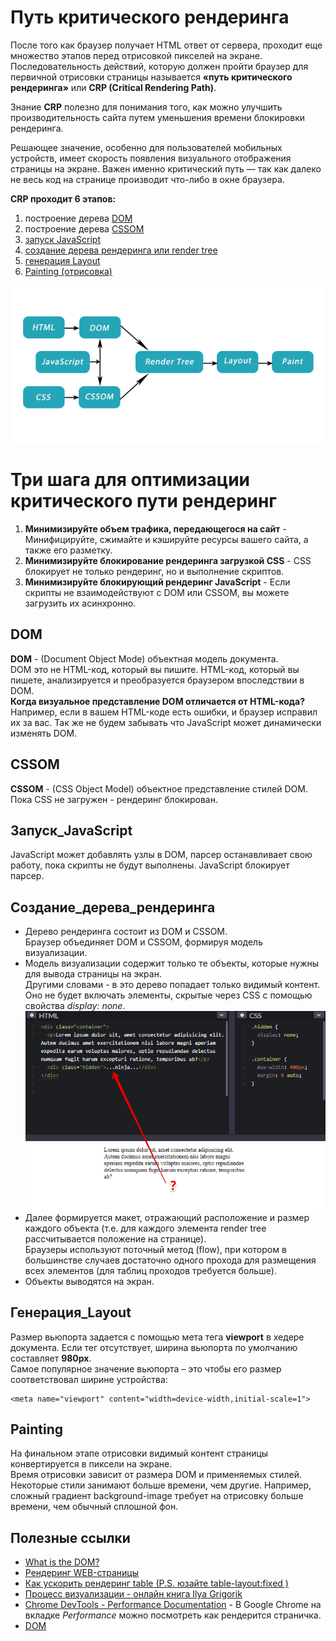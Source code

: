 # Путь критического рендеринга
После того как браузер получает HTML ответ от сервера, проходит еще множество этапов перед отрисовкой пикселей на экране. Последовательность действий, которую должен пройти браузер для первичной отрисовки страницы называется **«путь критического рендеринга»** или **CRP (Critical Rendering Path)**.

Знание **CRP** полезно для понимания того, как можно улучшить производительность сайта путем уменьшения времени блокировки рендеринга.  

Решающее значение, особенно для пользователей мобильных устройств, имеет скорость появления визуального отображения страницы на экране. Важен именно критический путь — так как далеко не весь код на странице производит что-либо в окне браузера. 

**CRP проходит 6 этапов:**
1. построение дерева [DOM](#DOM)
1. построение дерева [CSSOM](#CSSOM)
1. [запуск JavaScript](#Запуск_JavaScript)
1. [создание дерева рендеринга или render tree](#Создание_дерева_рендеринга)
1. [генерация Layout](#Генерация_Layout)
1. [Painting (отрисовка)](#Painting)  

![flow.png](flow.png) 

# Три шага для оптимизации критического пути рендеринг
1. **Минимизируйте объем трафика, передающегося на сайт** - Минифицируйте, сжимайте и кэшируйте ресурсы вашего сайта, а также его разметку.
1. **Минимизируйте блокирование рендеринга загрузкой CSS** - CSS блокирует не только рендеринг, но и выполнение скриптов.
1. **Минимизируйте блокирующий рендеринг JavaScript** - Если скрипты не взаимодействуют с DOM или CSSOM, вы можете загрузить их асинхронно.

## DOM
**DOM** - (Document Object Mode) объектная модель документа.  
DOM это не HTML-код, который вы пишите. HTML-код, который вы пишете, анализируется и преобразуется браузером впоследствии в DOM.  
**Когда визуальное представление DOM отличается от HTML-кода?**  
Например, если в вашем HTML-коде есть ошибки, и браузер исправил их за вас. Так же не будем забывать что JavaScript может динамически изменять DOM. 

## CSSOM
**CSSOM** - (CSS Object Model) объектное представление стилей DOM.  
Пока CSS не загружен - рендеринг блокирован.

## Запуск_JavaScript
JavaScript может добавлять узлы в DOM, парсер останавливает свою работу, пока скрипты не будут выполнены. JavaScript блокирует парсер.

## Создание_дерева_рендеринга
- Дерево рендеринга состоит из DOM и CSSOM.  
Браузер объединяет DOM и CSSOM, формируя модель визуализации.
- Модель визуализации содержит только те объекты, которые нужны для вывода страницы на экран.  
 Другими словами - в это дерево попадает только видимый контент. Оно не будет включать элементы, скрытые через CSS с помощью свойства *display: none*. 
 ![ninja.png](ninja.png) 
- Далее формируется макет, отражающий расположение и размер каждого объекта (т.е. для каждого элемента render tree рассчитывается положение на странице).  
Браузеры используют поточный метод (flow), при котором в большинстве случаев достаточно одного прохода для размещения всех элементов (для таблиц проходов требуется больше).
- Объекты выводятся на экран.

## Генерация_Layout
Размер вьюпорта задается с помощью мета тега **viewport** в хедере документа. Если тег отсутствует, ширина вьюпорта по умолчанию составляет **980px**.  
Самое популярное значение вьюпорта – это чтобы его размер соответствовал ширине устройства:  
~~~
<meta name="viewport" content="width=device-width,initial-scale=1">  
~~~  

## Painting
На финальном этапе отрисовки видимый контент страницы конвертируется в пиксели на экране.  
Время отрисовки зависит от размера DOM и применяемых стилей. Некоторые стили занимают больше времени, чем другие. Например, сложный градиент background-image требует на отрисовку больше времени, чем обычный сплошной фон.  

## Полезные ссылки
- [What is the DOM?](https://css-tricks.com/dom/) 
- [Рендеринг WEB-страницы](https://habr.com/ru/post/224187/) 
- [Как ускорить рендеринг table (P.S. юзайте table-layout:fixed )](https://www.w3.org/TR/CSS2/tables.html#propdef-table-layout) 
- [Процесс визуализации - онлайн книга Ilya Grigorik](https://developers.google.com/web/fundamentals/performance/critical-rendering-path/?hl=ru) 
- [Chrome DevTools - Performance Documentation](https://developers.google.com/web/tools/chrome-devtools/evaluate-performance/) - В Google Chrome на вкладке *Performance* можно посмотреть как рендерится страничка.  
- [DOM](lectures/foundation/dom/dom.md)

